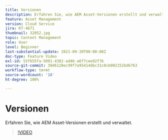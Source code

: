```yaml
---
title: Versionen
description: Erfahren Sie, wie AEM Asset-Versionen erstellt und verwaltet.
feature: Asset Management
version: Cloud Service
jira: KT-4671
thumbnail: 32052.jpg
topic: Content Management
role: User
level: Beginner
last-substantial-update: 2021-09-30T00:00:00Z
doc-type: Feature Video
exl-id: 55f655fa-5091-4382-ad46-a6f7cee92f76
source-git-commit: 30d6120ec99f7a95414dbc31c0cb002152bd6763
workflow-type: tm+mt
source-wordcount: '18'
ht-degree: 100%

---
```


# Versionen

Erfahren Sie, wie AEM Asset-Versionen erstellt und verwaltet.

>[!VIDEO](https://video.tv.adobe.com/v/32052?quality=12&learn=on)
